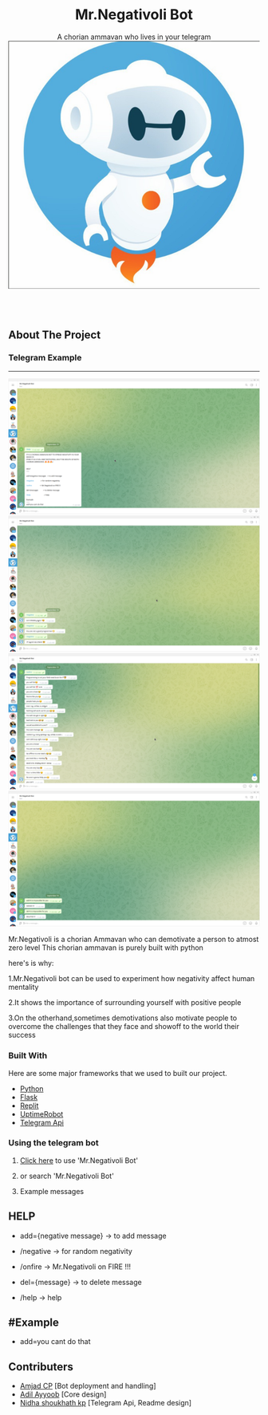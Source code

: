 <h1 align="center">Mr.Negativoli Bot</h1>

  <p align="center">
    A chorian ammavan who lives in your telegram 
  <br />

  <img src="logo.png" alt="Logo">




<br><br><!-- ABOUT THE PROJECT -->
## About The Project


### Telegram Example
---
<img src="1.png" alt="telegram Example1">
<img src="2.png" alt="telegram Example2">
<img src="3.png" alt="telegram Example3">
<img src="4.png" alt="telegram Example4">


<!-- GETTING STARTED -->
Mr.Negativoli is a chorian Ammavan who can demotivate a person to atmost zero level
This chorian ammavan is purely built with python
  
  here's is why:
  
  1.Mr.Negativoli bot can be used to experiment how negativity affect human mentality
  
  2.It shows the importance of surrounding yourself with positive people
  
  3.On the otherhand,sometimes demotivations also motivate people to overcome the challenges that they face and showoff to the world their success
  

### Built With
Here are some major frameworks that we used to built our project.
* [Python](https://www.python.org/)
* [Flask](https://flask.palletsprojects.com/)
* [Replit](https://replit.com/)
* [UptimeRobot](https://uptimerobot.com/)
* [Telegram Api](https://core.telegram.org/)



<!-- USAGE EXAMPLES -->

### Using the telegram bot

1. <a href="https://t.me/MrNegativoliBot">Click here</a> to use 'Mr.Negativoli Bot'
  
2. or search 'Mr.Negativoli Bot'
  
3. Example messages 
 
HELP
-----

- add={negative message}   -> to add message   

- /negative               -> for random negativity

- /onfire                  -> Mr.Negativoli on FIRE !!!

- del={message}           -> to delete message

- /help                              -> help

#Example
------
- add=you cant do that


## Contributers
* [Amjad CP](https://github.com/amjadcp) [Bot deployment and handling]
* [Adil Ayyoob](https://github.com/Adilayyoob) [Core design]
* [Nidha shoukhath kp](https://github.com/nidhashoukhath) [Telegram Api, Readme design]
